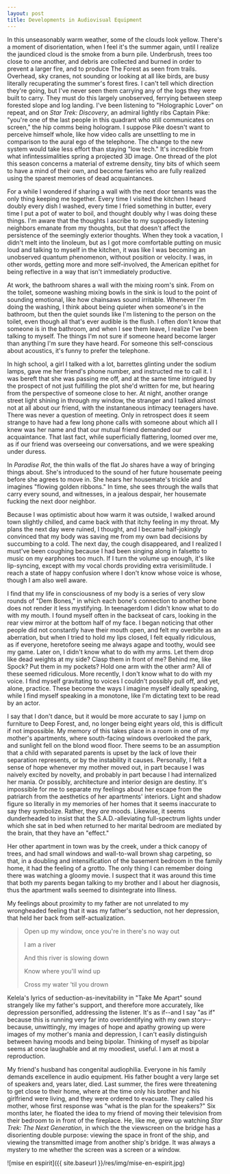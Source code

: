 ```yaml
---
layout: post
title: Developments in Audiovisual Equipment
---
```


In this unseasonably warm weather, some of the clouds look yellow. There's a moment of disorientation, when I feel it's the summer again, until I realize the jaundiced cloud is the smoke from a burn pile. Underbrush, trees too close to one another, and debris are collected and burned in order to prevent a larger fire, and to produce The Forest as seen from trails. Overhead, sky cranes, not sounding or looking at all like birds, are busy literally recuperating the summer's forest fires. I can't tell which direction they're going, but I've never seen them carrying any of the logs they were built to carry. They must do this largely unobserved, ferrying between steep forested slope and log landing. I've been listening to "Holographic Lover" on repeat, and on *Star Trek: Discovery*, an admiral lightly ribs Captain Pike: "you're one of the last people in this quadrant who still communicates on screen," the hip comms being hologram. I suppose Pike doesn't want to perceive himself whole, like how video calls are unsettling to me in comparison to the aural ego of the telephone. The change to the new system would take less effort than staying "low tech." It's incredible from what infintessimalities spring a projected 3D image. One thread of the plot this season concerns a material of extreme density, tiny bits of which seem to have a mind of their own, and become faeries who are fully realized using the sparest memories of dead acquaintances.

For a while I wondered if sharing a wall with the next door tenants was the only thing keeping me together. Every time I visited the kitchen I heard doubly every dish I washed, every time I fried something in butter, every time I put a pot of water to boil, and thought doubly why I was doing these things. I'm aware that the thoughts I ascribe to my supposedly listening neighbors emanate from my thoughts, but that doesn't affect the persistence of the seemingly exterior thoughts. When they took a vacation, I didn't melt into the linoleum, but as I got more comfortable putting on music loud and talking to myself in the kitchen, it was like I was becoming an unobserved quantum phenomenon, without position or velocity. I was, in other words, getting more and more self-involved, the American epithet for being reflective in a way that isn't immediately productive.

At work, the bathroom shares a wall with the mixing room's sink. From on the toilet, someone washing mixing bowls in the sink is loud to the point of sounding emotional, like how chainsaws sound irritable. Whenever I'm doing the washing, I think about being quieter when someone's in the bathroom, but then the quiet sounds like I'm listening to the person on the toilet, even though all that's ever audible is the flush. I often don't know that someone is in the bathroom, and when I see them leave, I realize I've been talking to myself. The things I'm not sure if someone heard become larger than anything I'm sure they have heard. For someone this self-conscious about acoustics, it's funny to prefer the telephone.

In high school, a girl I talked with a lot, barrettes glinting under the sodium lamps, gave me her friend's phone number, and instructed me to call it. I was bereft that she was passing me off, and at the same time intrigued by the prospect of not just fulfilling the plot she'd written for me, but hearing from the perspective of someone close to her. At night, another orange street light shining in through my window, the stranger and I talked almost not at all about our friend, with the instantaneous intimacy teenagers have. There was never a question of meeting. Only in retrospect does it seem strange to have had a few long phone calls with someone about which all I knew was her name and that our mutual friend demanded our acquaintance. That last fact, while superficially flattering, loomed over me, as if our friend was overseeing our conversations, and we were speaking under duress.

In *Paradise Rot*, the thin walls of the flat Jo shares have a way of bringing things about. She's introduced to the sound of her future housemate peeing before she agrees to move in. She hears her housemate's trickle and imagines "flowing golden ribbons." In time, she sees through the walls that carry every sound, and witnesses, in a jealous despair, her housemate fucking the next door neighbor.

Because I was optimistic about how warm it was outside, I walked around town slightly chilled, and came back with that itchy feeling in my throat. My plans the next day were ruined, I thought, and I became half-jokingly convinced that my body was saving me from my own bad decisions by succumbing to a cold. The next day, the cough disappeared, and I realized I must've been coughing because I had been singing along in falsetto to music on my earphones too much. If I turn the volume up enough, it's like lip-syncing, except with my vocal chords providing extra verisimilitude. I reach a state of happy confusion where I don't know whose voice is whose, though I am also well aware.

I find that my life in consciousness of my body is a series of very slow rounds of "Dem Bones," in which each bone's connection to another bone does not render it less mystifying. In teenagerdom I didn't know what to do with my mouth. I found myself often in the backseat of cars, looking in the rear view mirror at the bottom half of my face. I began noticing that other people did not constantly have their mouth open, and felt my overbite as an aberration, but when I tried to hold my lips closed, I felt equally ridiculous, as if everyone, heretofore seeing me always agape and toothy, would see my game. Later on, I didn't know what to do with my arms. Let them drop like dead weights at my side? Clasp them in front of me? Behind me, like Spock? Put them in my pockets? Hold one arm with the other arm? All of these seemed ridiculous. More recently, I don't know what to do with my voice. I find myself gravitating to voices I couldn't possibly pull off, and yet, alone, practice. These become the ways I imagine myself ideally speaking, while I find myself speaking in a monotone, like I'm dictating text to be read by an actor.

I say that I don't dance, but it would be more accurate to say I jump on furniture to Deep Forest, and, no longer being eight years old, this is difficult if not impossible. My memory of this takes place in a room in one of my mother's apartments, where south-facing windows overlooked the park, and sunlight fell on the blond wood floor. There seems to be an assumption that a child with separated parents is upset by the lack of love their separation represents, or by the instability it causes. Personally, I felt a sense of hope whenever my mother moved out, in part because I was naively excited by novelty, and probably in part because I had internalized her mania. Or possibly, architecture and interior design are destiny. It's impossible for me to separate my feelings about her escape from the patriarch from the aesthetics of her apartments' interiors. Light and shadow figure so literally in my memories of her homes that it seems inaccurate to say they symbolize. Rather, they *are* moods. Likewise, it seems dunderheaded to insist that the S.A.D.-alleviating full-spectrum lights under which she sat in bed when returned to her marital bedroom are mediated by the brain, that they have an "effect."

Her other apartment in town was by the creek, under a thick canopy of trees, and had small windows and wall-to-wall brown shag carpeting, so that, in a doubling and intensification of the basement bedroom in the family home, it had the feeling of a grotto. The only thing I can remember doing there was watching a gloomy movie. I suspect that it was around this time that both my parents began talking to my brother and I about her diagnosis, thus the apartment walls seemed to disintegrate into Illness.

My feelings about proximity to my father are not unrelated to my wrongheaded feeling that it was my father's seduction, not her depression, that held her back from self-actualization.

> Open up my window, once you're in there's no way out
> 
> I am a river
> 
> And this river is slowing down
> 
> Know where you'll wind up
> 
> Cross my water 'til you drown

Kelela's lyrics of seduction-as-inevitability in "Take Me Apart" sound strangely like my father's support, and therefore more accurately, like depression personified, addressing the listener. It's as if--and I say "as if" because this is running very far into overidentifying with my own story--because, unwittingly, my images of hope and apathy growing up were images of my mother's mania and depression, I can't easily distinguish between having moods and being bipolar. Thinking of myself as bipolar seems at once laughable and at my moodiest, useful. I am at most a reproduction.

My friend's husband has congenital audiophilia. Everyone in his family demands excellence in audio equipment. His father bought a very large set of speakers and, years later, died. Last summer, the fires were threatening to get close to their home, where at the time only his brother and his girlfriend were living, and they were ordered to evacuate. They called his mother, whose first response was "what is the plan for the speakers?" Six months later, he floated the idea to my friend of moving their television from their bedroom to in front of the fireplace. He, like me, grew up watching *Star Trek: The Next Generation*, in which the the viewscreen on the bridge has a disorienting double purpose: viewing the space in front of the ship, and viewing the transmitted image from another ship's bridge. It was always a mystery to me whether the screen was a screen or a window.

![mise en espirit]({{ site.baseurl }}/res/img/mise-en-espirit.jpg)